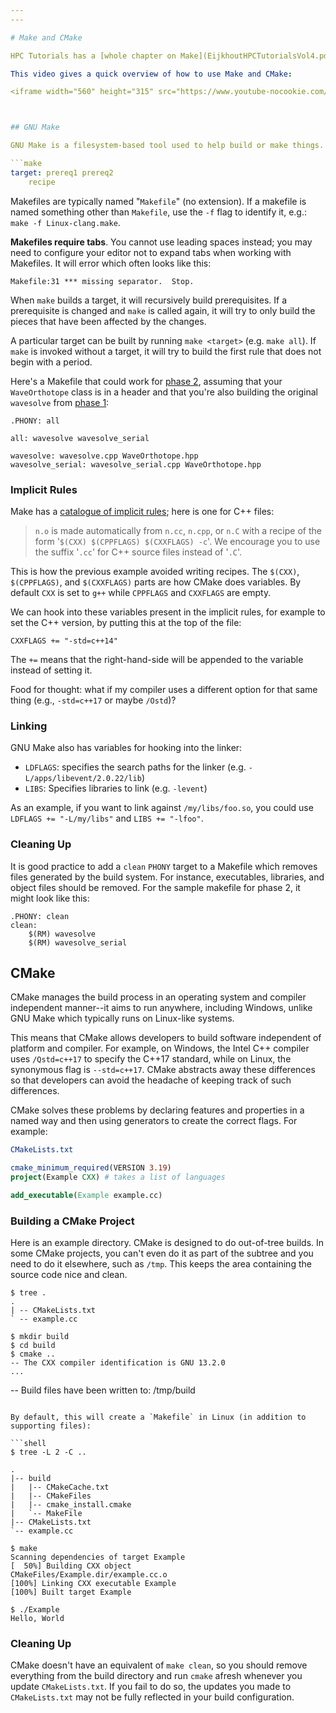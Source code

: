 ```yaml
---
---

# Make and CMake

HPC Tutorials has a [whole chapter on Make](EijkhoutHPCTutorialsVol4.pdf#chapter.3) and [another on CMake](EijkhoutHPCTutorialsVol4.pdf#chapter.4); use them as references if you have syntax questions or would like to go deeper.

This video gives a quick overview of how to use Make and CMake:

<iframe width="560" height="315" src="https://www.youtube-nocookie.com/embed/BpRaGbyZWSU?si=5P7x-ER1eKQASQ__" title="YouTube video player" frameborder="0" allow="accelerometer; autoplay; clipboard-write; encrypted-media; gyroscope; picture-in-picture; web-share" allowfullscreen></iframe>



## GNU Make

GNU Make is a filesystem-based tool used to help build or make things. A makefile is a set of rules. Each rule specifies a target, its prerequisites, and the recipes, which are the instructions on how to build the target.

```make
target: prereq1 prereq2
    recipe
```

Makefiles are typically named "`Makefile`" (no extension). If a makefile is named something other than `Makefile`, use the `-f` flag to identify it, e.g.: `make -f Linux-clang.make`.

**Makefiles require tabs**. You cannot use leading spaces instead; you may need to configure your editor not to expand tabs when working with Makefiles. It will error which often looks like this:

```
Makefile:31 *** missing separator.  Stop.
```

When `make` builds a target, it will recursively build prerequisites. If a prerequisite is changed and `make` is called again, it will try to only build the pieces that have been affected by the changes.

A particular target can be built by running `make <target>` (e.g. `make all`). If `make` is invoked without a target, it will try to build the first rule that does not begin with a period.

Here's a Makefile that could work for [phase 2](../project/phase2.md), assuming that your `WaveOrthotope` class is in a header and that you're also building the original `wavesolve` from [phase 1](../project/phase1.md):

```make
.PHONY: all

all: wavesolve wavesolve_serial

wavesolve: wavesolve.cpp WaveOrthotope.hpp
wavesolve_serial: wavesolve_serial.cpp WaveOrthotope.hpp
```

### Implicit Rules

Make has a [catalogue of implicit rules](https://www.gnu.org/software/make/manual/html_node/Catalogue-of-Rules.html#Catalogue-of-Rules); here is one for C++ files:

> `n.o` is made automatically from `n.cc`, `n.cpp`, or `n.C` with a recipe of the form '`$(CXX) $(CPPFLAGS) $(CXXFLAGS) -c`'. We encourage you to use the suffix '`.cc`' for C++ source files instead of '`.C`'.

This is how the previous example avoided writing recipes. The `$(CXX)`, `$(CPPFLAGS)`, and `$(CXXFLAGS)` parts are how CMake does variables. By default `CXX` is set to `g++` while `CPPFLAGS` and `CXXFLAGS` are empty.

We can hook into these variables present in the implicit rules, for example to set the C++ version, by putting this at the top of the file:

```make
CXXFLAGS += "-std=c++14"
```

The `+=` means that the right-hand-side will be appended to the variable instead of setting it. 

Food for thought: what if my compiler uses a different option for that same thing (e.g., `-std=c++17` or maybe `/Ostd`)?

### Linking

GNU Make also has variables for hooking into the linker:

- `LDFLAGS`: specifies the search paths for the linker (e.g. `-L/apps/libevent/2.0.22/lib`)
- `LIBS`: Specifies libraries to link (e.g. `-levent`)

 As an example, if you want to link against `/my/libs/foo.so`, you could use `LDFLAGS += "-L/my/libs"` and `LIBS += "-lfoo"`.

### Cleaning Up

It is good practice to add a `clean` `PHONY` target to a Makefile which removes files generated by the build system. For instance, executables, libraries, and object files should be removed. For the sample makefile for phase 2, it might look like this:

```make
.PHONY: clean
clean:
    $(RM) wavesolve
    $(RM) wavesolve_serial
```



## CMake

CMake manages the build process in an operating system and compiler independent manner--it aims to run anywhere, including Windows, unlike GNU Make which typically runs on Linux-like systems.

This means that CMake allows developers to build software independent of platform and compiler. For example, on Windows, the Intel C++ compiler uses `/Qstd=c++17` to specify the C++17 standard, while on Linux, the synonymous flag is `--std=c++17`. CMake abstracts away these differences so that developers can avoid the headache of keeping track of such differences. 

CMake solves these problems by declaring features and properties in a named way and then using generators to create the correct flags. For example:

```cmake
CMakeLists.txt

cmake_minimum_required(VERSION 3.19)
project(Example CXX) # takes a list of languages

add_executable(Example example.cc)
```

### Building a CMake Project

Here is an example directory. CMake is designed to do out-of-tree builds. In some CMake projects, you can't even do it as part of the subtree and you need to do it elsewhere, such as `/tmp`. This keeps the area containing the source code nice and clean.

```shell
$ tree .
.
| -- CMakeLists.txt
` -- example.cc

$ mkdir build
$ cd build
$ cmake ..
-- The CXX compiler identification is GNU 13.2.0
...
```

-- Build files have been written to: /tmp/build
```

By default, this will create a `Makefile` in Linux (in addition to supporting files):

```shell
$ tree -L 2 -C ..

.
|-- build
|   |-- CMakeCache.txt
|   |-- CMakeFiles
|   |-- cmake_install.cmake
|   `-- MakeFile
|-- CMakeLists.txt
`-- example.cc

$ make
Scanning dependencies of target Example
[  50%] Building CXX object
CMakeFiles/Example.dir/example.cc.o
[100%] Linking CXX executable Example
[100%] Built target Example

$ ./Example
Hello, World
```

### Cleaning Up

CMake doesn't have an equivalent of `make clean`, so you should remove everything from the build directory and run `cmake` afresh whenever you update `CMakeLists.txt`. If you fail to do so, the updates you made to `CMakeLists.txt` may not be fully reflected in your build configuration.